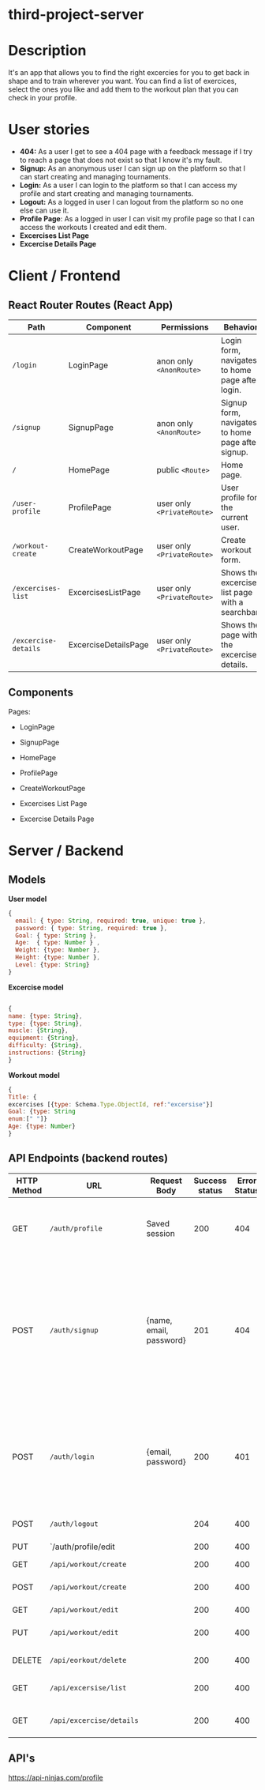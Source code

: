 # third-project-server
# Description
It's an app that allows you to find the right excercies for you to get back in shape and to train wherever you want. You can find a list of exercices, select the ones you like and add them to the workout plan that you can check in your profile.

# User stories
-  **404:** As a user I get to see a 404 page with a feedback message if I try to reach a page that does not exist so that I know it's my fault.
-  **Signup:** As an anonymous user I can sign up on the platform so that I can start creating and managing tournaments.
-  **Login:** As a user I can login to the platform so that I can access my profile and start creating and managing tournaments.
-  **Logout:** As a logged in user I can logout from the platform so no one else can use it.
-  **Profile Page**: As a logged in user I can visit my profile page so that I can access the workouts I created and edit them.
-  **Excercises List Page**
-  **Excercise Details Page**

# Client / Frontend

## React Router Routes (React App)

| Path                         | Component            | Permissions                | Behavior                                                  |
| ---------------------------- | -------------------- | -------------------------- | --------------------------------------------------------- |
| `/login`                     | LoginPage            | anon only `<AnonRoute>`    | Login form, navigates to home page after login.           |
| `/signup`                    | SignupPage           | anon only  `<AnonRoute>`   | Signup form, navigates to home page after signup.         |
| `/`                          | HomePage             | public `<Route>`           | Home page.                                                |
| `/user-profile`              | ProfilePage          | user only `<PrivateRoute>` | User profile for the current user.                        |
| `/workout-create`            | CreateWorkoutPage    | user only `<PrivateRoute>` | Create workout  form.                                     |
| `/excercises-list`           | ExcercisesListPage   | user only `<PrivateRoute>` | Shows the excercise list page with a searchbar.           |
| `/excercise-details`         | ExcerciseDetailsPage | user only `<PrivateRoute>` | Shows the page with the excercise details.                |

## Components

Pages:

- LoginPage

- SignupPage

- HomePage

- ProfilePage

- CreateWorkoutPage

- Excercises List Page

- Excercise Details Page

# Server / Backend


## Models

**User model**

```javascript
{
  email: { type: String, required: true, unique: true },
  password: { type: String, required: true },
  Goal: { type: String },
  Age:  { type: Number } ,
  Weight: {type: Number },
  Height: {type: Number },
  Level: {type: String}
}
```

**Excercise model**

```javascript

{
name: {type: String},
type: {type: String},
muscle: {String},
equipment: {String},
difficulty: {String},
instructions: {String}
}
```
**Workout model**
```javascript
{
Title: {
excercises [{type: Schema.Type.ObjectId, ref:"excersise"}]
Goal: {type: String
enum:[" "]}
Age: {type: Number}
}
```

## API Endpoints (backend routes)

| HTTP Method | URL                    | Request Body                 | Success status | Error Status | Description                                                  
| ----------- | ---------------------- | ---------------------------- | -------------- | ------------ | ---------------------------------------------------
| GET         | `/auth/profile    `    | Saved session                | 200            | 404          | Check if user is logged in and return profile page           
| POST        | `/auth/signup`         | {name, email, password}      | 201            | 404          | Checks if fields not empty (422) and user not exists (409), then create user with encrypted password, and store user in session |
| POST        | `/auth/login`          | {email, password}         | 200            | 401          | Checks if fields not empty (422), if user exists (404), and if password matches (404), then stores user in session |
| POST        | `/auth/logout`         |                              | 204            | 400          | Logs out the user                                  | GET         | `/auth/profile/edit`   |                              | 200            | 400          |
| PUT         | `/auth/profile/edit    |                              | 200            | 400          | Edits the user profilr
| GET         | `/api/workout/create`  |                              | 200            | 400          |
| POST        | `/api/workout/create`  |                              | 200            | 400          | Creates the workout plan
| GET         | `/api/workout/edit`    |                              | 200            | 400          |
| PUT         | `/api/workout/edit`    |                              | 200            | 400          | Edits the workout plan
| DELETE      | `/api/eorkout/delete`  |                              | 200            | 400          | Deletes the workout
| GET         | `/api/excersise/list`  |                              | 200            | 400          | Shows the excersise general list
| GET         | `/api/excercise/details`|                             | 200            | 400          | Shows the excersise details

## API's

https://api-ninjas.com/profile
